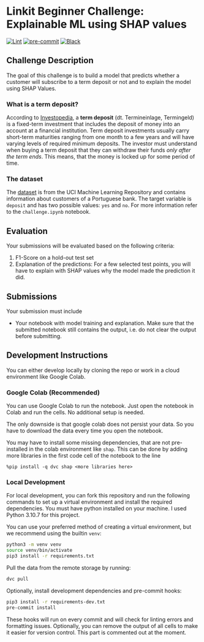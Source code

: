 # Linkit Beginner Challenge: Explainable ML using SHAP values

[![Lint](https://github.com/MoritzM00/Linkit-Beginner-Challenge-Explainable-ML/actions/workflows/lint.yml/badge.svg)](https://github.com/MoritzM00/Linkit-Beginner-Challenge-Explainable-ML/actions/workflows/lint.yml)
[![pre-commit](https://img.shields.io/badge/pre--commit-enabled-brightgreen?logo=pre-commit&logoColor=white)][pre-commit]
[![Black](https://img.shields.io/badge/code%20style-black-000000.svg)][black]

[pre-commit]: https://github.com/pre-commit/pre-commit
[black]: https://github.com/psf/black

## Challenge Description

The goal of this challenge is to build a model that predicts whether a customer will subscribe to a term deposit or not and to explain the model using SHAP Values.

### What is a term deposit?

According to [Investopedia](https://www.investopedia.com/terms/t/termdeposit.asp), a **term deposit** (dt. Termineinlage, Termingeld) is a fixed-term investment that includes the deposit of money into an account at a financial institution. Term deposit investments usually carry short-term maturities ranging from one month to a few years and will have varying levels of required minimum deposits. The investor must understand when buying a term deposit that they can withdraw their funds _only after the term ends_. This means, that the money is locked up for some period of time.

### The dataset

The [dataset](https://archive.ics.uci.edu/ml/datasets/bank+marketing) is from the UCI Machine Learning Repository and contains information about customers of a Portuguese bank. The target variable is `deposit` and has two possible values: `yes` and `no`. For more information refer to the `challenge.ipynb` notebook.

## Evaluation

Your submissions will be evaluated based on the following criteria:

1. F1-Score on a hold-out test set
2. Explanation of the predictions:
   For a few selected test points, you will have to explain with SHAP values why the model made the prediction it did.

## Submissions

Your submission must include

- Your notebook with model training and explanation. Make sure that the submitted notebook still contains the output, i.e. do not clear the output before submitting.

## Development Instructions

You can either develop locally by cloning the repo or work in a cloud environment like Google Colab.

### Google Colab (Recommended)

You can use Google Colab to run the notebook. Just open the notebook in Colab and run the cells. No additional setup is needed.

The only downside is that google colab does not persist your data. So you have to download the data every time you open the notebook.

You may have to install some missing dependencies, that are not pre-installed in the colab environment like `shap`. This can be done by adding more libraries in the first code cell of the notebook to the line

```
%pip install -q dvc shap <more libraries here>
```

### Local Development

For local development, you can fork this repository and run the following commands to set up a virtual environment and install the required dependencies. You must have python installed on your machine. I used Python 3.10.7 for this project.

You can use your preferred method of creating a virtual environment, but we recommend using the builtin `venv`:

```bash
python3 -m venv venv
source venv/bin/activate
pip3 install -r requirements.txt
```

Pull the data from the remote storage by running:

```bash
dvc pull
```

Optionally, install development dependencies and pre-commit hooks:

```bash
pip3 install -r requirements-dev.txt
pre-commit install
```

These hooks will run on every commit and will check for linting errors and formatting issues. Optionally, you can remove the output of all cells to make it easier for version control. This part is commented out at the moment.
